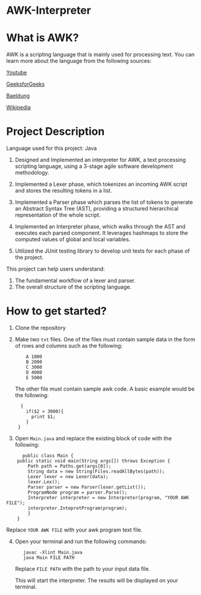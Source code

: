 # AWK-Interpreter

# What is AWK?
AWK is a scripting language that is mainly used for processing text. You can learn more about the language from the following sources:

[Youtube](https://www.youtube.com/watch?v=oPEnvuj9QrI)

[GeeksforGeeks](https://www.geeksforgeeks.org/linux-unix/awk-command-unixlinux-examples/)

[Baeldung](https://www.baeldung.com/linux/awk-guide)

[Wikipedia](https://en.wikipedia.org/wiki/AWK)

# Project Description

Language used for this project: Java

1) Designed and Implemented an interpreter for AWK, a text processing scripting language, using a 3-stage agile
software development methodology.

2) Implemented a Lexer phase, which tokenizes an incoming AWK script and stores the resulting tokens in a list.

3) Implemented a Parser phase which parses the list of tokens to generate an Abstract Syntax Tree (AST), providing a
structured hierarchical representation of the whole script.

4) Implemented an Interpreter phase, which walks through the AST and executes each parsed component. It leverages
hashmaps to store the computed values of global and local variables.

5) Utilized the JUnit testing library to develop unit tests for each phase of the project.

This project can help users understand:

1) The fundamental workflow of a lexer and parser.
2) The overall structure of the scripting language. 

# How to get started?

1) Clone the repository 
2) Make two ```txt``` files. One of the files must contain sample data in the form of rows and columns such as the following:
   ```
       A 1000
       B 2000
       C 3000
       D 4000
       E 5000
   ```
   The other file must contain sample awk code. A basic example would be the following:

   ```
     {
       if($2 > 3000){
         print $1;
       }
    }
    ```
3) Open ```Main.java``` and replace the existing block of code with the following:

```
      public class Main {
	public static void main(String args[]) throws Exception {
		Path path = Paths.get(args[0]);
		String data = new String(Files.readAllBytes(path));
		Lexer lexer = new Lexer(data);
		lexer.Lex();
		Parser parser = new Parser(lexer.getList()); 
		ProgramNode program = parser.Parse();
        Interpreter interpreter = new Interpreter(program, "YOUR AWK FILE");
        interpreter.IntepretProgram(program);
		}
	}
```
 Replace ```YOUR AWK FILE``` with your awk program text file.

4) Open your terminal and run the following commands:
      ```
         javac -Xlint Main.java
         java Main FILE PATH
      ```
   Replace ```FILE PATH``` with the path to your input data file.

   This will start the interpreter. The results will be displayed on your terminal.

